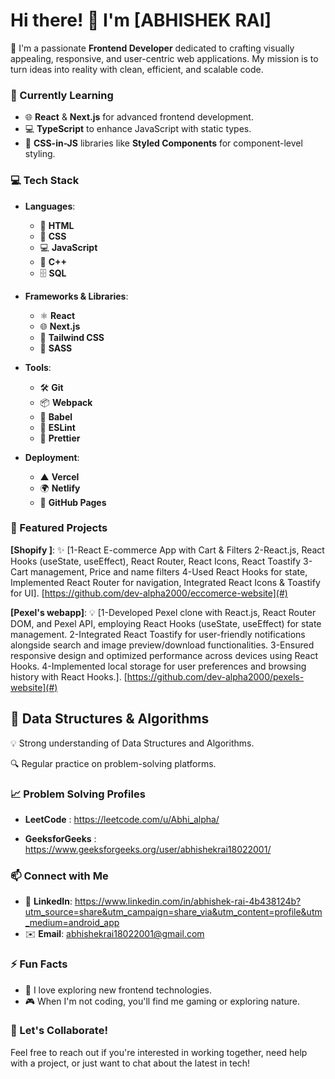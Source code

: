 # Hi there! 👋 I'm [ABHISHEK RAI]

🚀 I'm a passionate **Frontend Developer** dedicated to crafting visually appealing, responsive, and user-centric web applications. My mission is to turn ideas into reality with clean, efficient, and scalable code.
### 🌱 Currently Learning
- 🌐 **React** & **Next.js** for advanced frontend development.
- 💻 **TypeScript** to enhance JavaScript with static types.
- 🎨 **CSS-in-JS** libraries like **Styled Components** for component-level styling.

### 💻 Tech Stack
- **Languages**:
  - 📝 **HTML**
  - 🎨 **CSS** 
  - 💻 **JavaScript**
  - 🔄 **C++**
  - 🗄️ **SQL**

- **Frameworks & Libraries**:
  - ⚛️ **React**
  - 🌐 **Next.js**
  - 💨 **Tailwind CSS**
  - 🎨 **SASS**

- **Tools**:
  - 🛠️ **Git**
  - 📦 **Webpack**
  - 🧩 **Babel**
  - 🧹 **ESLint**
  - 🎨 **Prettier**
  
- **Deployment**:
  - ▲ **Vercel**
  - 🌍 **Netlify**
  - 🚀 **GitHub Pages**

### 🌟 Featured Projects
 **[Shopify ]**: ✨ [1-React E-commerce App with Cart & Filters
2-React.js, React Hooks (useState, useEffect), React Router, React Icons, React Toastify
3-Cart management, Price and name filters
4-Used React Hooks for state, Implemented React Router for navigation, Integrated React Icons & Toastify for UI]. [https://github.com/dev-alpha2000/eccomerce-website](#)
 
 **[Pexel's webapp]**: 💡 [1-Developed Pexel clone with React.js, React Router DOM, and Pexel API, employing React Hooks (useState, useEffect) for state management.
2-Integrated React Toastify for user-friendly notifications alongside search and image preview/download functionalities.
3-Ensured responsive design and optimized performance across devices using React Hooks.
4-Implemented local storage for user preferences and browsing history with React Hooks.]. [https://github.com/dev-alpha2000/pexels-website](#)

## 🧠 Data Structures & Algorithms
💡 Strong understanding of Data Structures and Algorithms.

🔍 Regular practice on problem-solving platforms.

###  📈 Problem Solving Profiles
 - **LeetCode** : https://leetcode.com/u/Abhi_alpha/
 
 - **GeeksforGeeks** : https://www.geeksforgeeks.org/user/abhishekrai18022001/
  

### 📫 Connect with Me
- 💼 **LinkedIn**: [https://www.linkedin.com/in/abhishek-rai-4b438124b?utm_source=share&utm_campaign=share_via&utm_content=profile&utm_medium=android_app
](#)
- ✉️ **Email**: [abhishekrai18022001@gmail.com](mailto:abhishekrai18022001@gmail.com)

### ⚡ Fun Facts
- 🎯 I love exploring new frontend technologies.
- 🎮 When I'm not coding, you'll find me gaming or exploring nature.

### 💬 Let's Collaborate!
Feel free to reach out if you're interested in working together, need help with a project, or just want to chat about the latest in tech!


